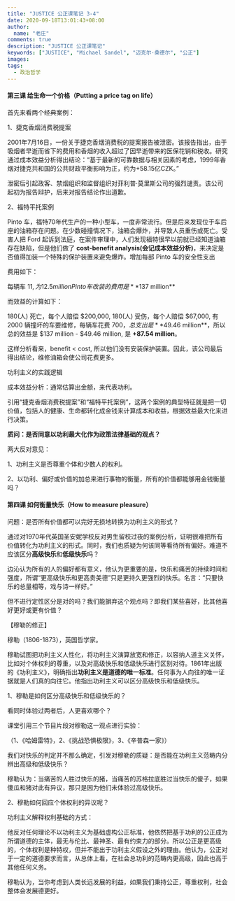 ```yaml
---
title: "JUSTICE 公正课笔记 3-4"
date: 2020-09-18T13:01:43+08:00
author:
  name: "老庄"
comments: true
description: "JUSTICE 公正课笔记"
keywords: ["JUSTICE", "Michael Sandel", "迈克尔·桑德尔", "公正"]
images:
tags:
  - 政治哲学
---
```


#### 第三课 给生命一个价格（Putting a price tag on life）



首先来看两个经典案例：



1、捷克香烟消费税提案

2001年7月16日，一份关于捷克香烟消费税的提案报告被泄密。该报告指出，由于吸烟者早逝而省下的费用和香烟的收入超过了因早逝带来的医保花销和税收。研究通过成本效益分析得出结论：“基于最新的可靠数据与相关因素的考虑，1999年香烟对捷克共和国的公共财政平衡影响为正，约为+58.15亿CZK。”

泄密后引起政客、禁烟组织和监督组织对菲利普·莫里斯公司的强烈谴责。该公司起初为报告辩护，后来对报告结论作出道歉。


2、福特平托案例



Pinto 车，福特70年代生产的一种小型车，一度非常流行。但是后来发现位于车后座的油箱存在问题。在少数碰撞情况下，油箱会爆炸，并导致人员重伤或死亡。受害人把 Ford 起诉到法庭，在案件审理中，人们发现福特很早以前就已经知道油箱存在缺陷，但是他们做了 **cost-benefit analysis(会记成本效益分析)**，来决定是否值得加装一个特殊的保护装置来避免爆炸。增加每部 Pinto 车的安全性支出

费用如下：

每辆车 $11, 为 12.5 million Pinto 车改装的费用是 **$137 million**

而效益的计算如下：

180(人) 死亡，每个人赔偿 $200,000, 180(人) 受伤，每个人赔偿 $67,000, 有 2000 辆撞坏的车要维修，每辆车花费 $700，总支出是 **$49.46 million**，所以总的效益是 $137 million - $49.46 million, 是 **+87.54 million**。

这样分析看来，benefit < cost, 所以他们没有安装保护装置。因此，该公司最后得出结论，维修油箱会使公司花费更多。



功利主义的实践逻辑

成本效益分析：通常估算出金额，来代表功利。

引用“捷克香烟消费税提案”和“福特平托案例”，这两个案例的典型特征就是把一切价值，包括人的健康、生命都转化成金钱来计算成本和收益，根据效益最大化来进行决策。

**质问：是否同意以功利最大化作为政策法律基础的观点？**

两大反对意见：

1、功利主义是否尊重个体和少数人的权利。

2、以功利、偏好或价值的加总来进行事物的衡量，所有的价值都能够用金钱衡量吗？



#### 第四课 如何衡量快乐（How to measure pleasure）




问题：是否所有价值都可以完好无损地转换为功利主义的形式？

通过对1970年代英国圣安妮学校反对男生留校过夜的案例分析，证明很难把所有价值转化为功利主义的形式。同时，我们也质疑为何该同等看待所有偏好。难道不应该区分**高级快乐**和**低级快乐**吗？

边沁认为所有的人的偏好都有意义，他认为更重要的是，快乐和痛苦的持续时间和强度，所谓“更高级快乐和更高贵美德”只是更持久更强烈的快乐。名言：“只要快乐的总量相等，戏与诗一样好。”

但不进行定性区分是对的吗？我们能摒弃这个观点吗？即我们某些喜好，比其他喜好更好或更有价值？

【穆勒的修正】

穆勒（1806-1873），英国哲学家。

穆勒试图把功利主义人性化，将功利主义演算放宽和修正，以容纳人道主义关怀，比如对个体权利的尊重，以及对高级快乐和低级快乐进行区别对待。1861年出版的《功利主义》，明确指出**功利主义是道德的唯一标准**。任何事为人向往的唯一证据就是人们真的向往它。他指出功利主义可以区分高级快乐和低级快乐。

1、穆勒是如何区分高级快乐和低级快乐的？

看同时体验过两者后，人更喜欢哪个？

课堂引用三个节目片段对穆勒这一观点进行实验：

（1、《哈姆雷特》，2、《挑战恐惧极限》，3、《辛普森一家》）

我们对快乐的判定并不那么确定，引发对穆勒的质疑：是否能在功利主义范畴内分辨出高级和低级快乐？

穆勒认为：当痛苦的人胜过快乐的猪，当痛苦的苏格拉底胜过当快乐的傻子，如果傻瓜和猪对此有异议，那只是因为他们未体验过高级快乐。

2、穆勒如何回应个体权利的异议呢？

功利主义解释权利基础的方式：

他反对任何理论不以功利主义为基础虚构公正标准，他依然把基于功利的公正成为所谓道德的主体，最无与伦比、最神圣、最有约束力的部分。所以公正是更高级的，个体权利是种特权，但并不能出于功利主义假设之外的理由。他认为，公正对于一定的道德要求而言，从总体上看，在社会总功利的范畴内更高级，因此也高于其他任何义务。

穆勒认为，当你考虑到人类长远发展的利益，如果我们秉持公正，尊重权利，社会整体会发展德更好。